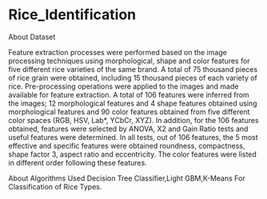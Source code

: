 # Rice_Identification
About Dataset

Feature extraction processes were performed based on the image processing techniques using morphological, shape and color features for five different rice varieties of the same brand. A total of 75 thousand pieces of rice grain were obtained, including 15 thousand pieces of each variety of rice. Pre-processing operations were applied to the images and made available for feature extraction. A total of 106 features were inferred from the images; 12 morphological features and 4 shape features obtained using morphological features and 90 color features obtained from five different color spaces (RGB, HSV, Lab*, YCbCr, XYZ). In addition, for the 106 features obtained, features were selected by ANOVA, X2 and Gain Ratio tests and useful features were determined. In all tests, out of 106 features, the 5 most effective and specific features were obtained roundness, compactness, shape factor 3, aspect ratio and eccentricity. The color features were listed in different order following these features.

About Algorithms
Used Decision  Tree Classifier,Light GBM,K-Means For Classification of Rice Types.
